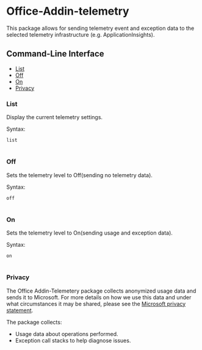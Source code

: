 # Office-Addin-telemetry
This package allows for sending telemetry event and exception data to the selected telemetry infrastructure (e.g. ApplicationInsights).


## Command-Line Interface
* [List](#List)
* [Off](#Off)
* [On](#On)
* [Privacy](#Privacy)

### List
Display the current telemetry settings.

Syntax:

`list`

#

### Off
Sets the telemetry level to Off(sending no telemetry data).

Syntax:

`off`

#

### On
Sets the telemetry level to On(sending usage and exception data).

Syntax:

`on`

#

### Privacy
The Office Addin-Telemetery package collects anonymized usage data and sends it to Microsoft. For more details on how we use this data and under what circumstances it may be shared, 
please see the [Microsoft privacy statement](https://privacy.microsoft.com/en-us/privacystatement).

The package collects:
* Usage data about operations performed.
* Exception call stacks to help diagnose issues.
